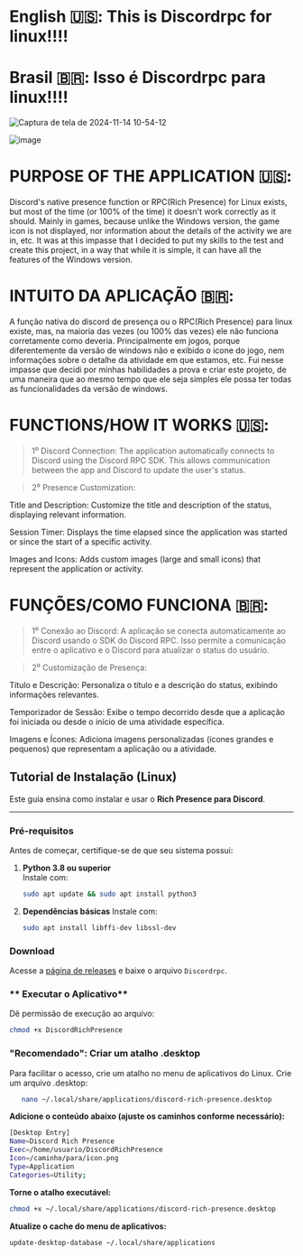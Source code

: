 
# English 🇺🇸: This is Discordrpc for linux!!!!

# Brasil 🇧🇷: Isso é Discordrpc para linux!!!!


![Captura de tela de 2024-11-14 10-54-12](https://github.com/user-attachments/assets/b60d8cba-7619-4873-85e6-870f582cba2a)

![image](https://github.com/user-attachments/assets/73f6c12a-d551-4ad0-b391-c6346ea032a4)



# PURPOSE OF THE APPLICATION 🇺🇸:

Discord's native presence function or RPC(Rich Presence) for Linux exists, but most of the time (or 100% of the time) it doesn't work correctly as it should. Mainly in games, because unlike the Windows version, the game icon is not displayed, nor information about the details of the activity we are in, etc. It was at this impasse that I decided to put my skills to the test and create this project, in a way that while it is simple, it can have all the features of the Windows version.

# INTUITO DA APLICAÇÃO 🇧🇷:

A função nativa do discord de presença ou o RPC(Rich Presence) para linux existe, mas, na maioria das vezes (ou 100% das vezes) ele não funciona corretamente como deveria. Principalmente em jogos, porque diferentemente da versão de windows não e exibido o icone do jogo, nem informações sobre o detalhe da atividade em que estamos, etc. Fui nesse impasse que decidi por minhas habilidades a prova e criar este projeto, de uma maneira que ao mesmo tempo que ele seja simples ele possa ter todas as funcionalidades da versão de windows.

# FUNCTIONS/HOW IT WORKS 🇺🇸:

> 1⁰ Discord Connection: The application automatically connects to Discord using the Discord RPC SDK. This allows communication between the app and Discord to update the user's status.

> 2⁰ Presence Customization:

Title and Description: Customize the title and description of the status, displaying relevant information.

Session Timer: Displays the time elapsed since the application was started or since the start of a specific activity.

Images and Icons: Adds custom images (large and small icons) that represent the application or activity.

# FUNÇÕES/COMO FUNCIONA 🇧🇷:
> 1⁰ Conexão ao Discord: A aplicação se conecta automaticamente ao Discord usando o SDK do Discord RPC. Isso permite a comunicação entre o aplicativo e o Discord para atualizar o status do usuário.

> 2⁰ Customização de Presença:

Título e Descrição: Personaliza o título e a descrição do status, exibindo informações relevantes.

Temporizador de Sessão: Exibe o tempo decorrido desde que a aplicação foi iniciada ou desde o início de uma atividade específica.

Imagens e Ícones: Adiciona imagens personalizadas (ícones grandes e pequenos) que representam a aplicação ou a atividade.


## Tutorial de Instalação (Linux)

Este guia ensina como instalar e usar o **Rich Presence para Discord**.

---

### **Pré-requisitos**

Antes de começar, certifique-se de que seu sistema possui:

1. **Python 3.8 ou superior**  
   Instale com:
   ```bash
   sudo apt update && sudo apt install python3

2. **Dependências básicas**
   Instale com:
   ```bash
   sudo apt install libffi-dev libssl-dev

### **Download**

 Acesse a [página de releases](https://github.com/FADOD1/discordrpc/releases) e baixe o arquivo `Discordrpc`.
   

### ** Executar o Aplicativo**
   Dê permissão de execução ao arquivo:
   ```bash
   chmod +x DiscordRichPresence
```


### **"Recomendado": Criar um atalho .desktop**
   
   Para facilitar o acesso, crie um atalho no menu de aplicativos do Linux.
   Crie um arquivo .desktop:
   ```bash
      nano ~/.local/share/applications/discord-rich-presence.desktop
```

   **Adicione o conteúdo abaixo (ajuste os caminhos conforme necessário):**
   ```bash
   [Desktop Entry]
   Name=Discord Rich Presence
   Exec=/home/usuario/DiscordRichPresence
   Icon=/caminho/para/icon.png
   Type=Application
   Categories=Utility;
```
   **Torne o atalho executável:**
   ```bash
   chmod +x ~/.local/share/applications/discord-rich-presence.desktop
```
   **Atualize o cache do menu de aplicativos:**
   ```bash
   update-desktop-database ~/.local/share/applications
```
   

   








